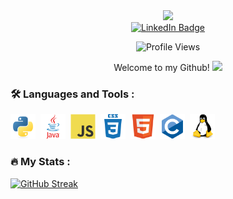 <div id="header" align="center">
  <img src="https://media.giphy.com/media/NgurY1o4z080Jfoyzw/giphy.gif" width="200"/>
</div>

<div id="badges" align="center">
  <a href="https://www.linkedin.com/in/ngueainzin">
    <img src="https://img.shields.io/badge/LinkedIn-pink?style=for-the-badge&logo=linkedin&logoColor=white" alt="LinkedIn Badge"/>
  </a>
</div>

<p align="center">
  <img src="https://komarev.com/ghpvc/?username=krystalZin&style=flat&color=ff69b4" alt="Profile Views"/>
</p>

<p align="center">
  Welcome to my Github!
  <img src="https://media.giphy.com/media/UivD8bWmSe2JX7y0Qa/giphy.gif" width="70px"/>
</p>

### :hammer_and_wrench: Languages and Tools :
<div>
  <img src="https://github.com/devicons/devicon/blob/master/icons/python/python-original.svg" title="Python" alt="Python" width="40" height="40"/>&nbsp;
  <img src="https://github.com/devicons/devicon/blob/master/icons/java/java-original-wordmark.svg" title="Java" alt="Java" width="40" height="40"/>&nbsp;
  <img src="https://github.com/devicons/devicon/blob/master/icons/javascript/javascript-original.svg" title="JavaScript" alt="JavaScript" width="40" height="40"/>&nbsp;
  <img src="https://github.com/devicons/devicon/blob/master/icons/css3/css3-plain-wordmark.svg" title="CSS3" alt="CSS" width="40" height="40"/>&nbsp;
  <img src="https://github.com/devicons/devicon/blob/master/icons/html5/html5-original.svg" title="HTML5" alt="HTML" width="40" height="40"/>&nbsp;
  <img src="https://github.com/devicons/devicon/blob/master/icons/c/c-original.svg" title="C" alt="C" width="40" height="40"/>&nbsp;
  <img src="https://github.com/devicons/devicon/blob/master/icons/linux/linux-original.svg" title="Unix/Linux" alt="Unix/Linux" width="40" height="40"/>&nbsp;
</div>

### :fire: My Stats :
[![GitHub Streak](http://github-readme-streak-stats.herokuapp.com?user=krystalZin&theme=light&background=pink)](https://git.io/streak-stats)
